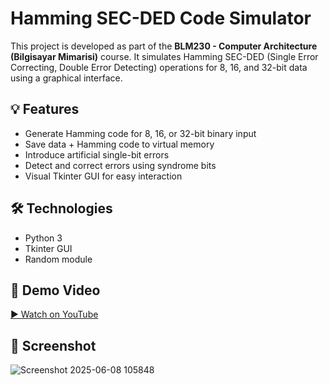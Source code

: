 
# Hamming SEC-DED Code Simulator

This project is developed as part of the **BLM230 - Computer Architecture (Bilgisayar Mimarisi)** course. It simulates Hamming SEC-DED (Single Error Correcting, Double Error Detecting) operations for 8, 16, and 32-bit data using a graphical interface.

## 💡 Features

- Generate Hamming code for 8, 16, or 32-bit binary input
- Save data + Hamming code to virtual memory
- Introduce artificial single-bit errors
- Detect and correct errors using syndrome bits
- Visual Tkinter GUI for easy interaction

## 🛠 Technologies

- Python 3
- Tkinter GUI
- Random module

## 🎥 Demo Video

[▶️ Watch on YouTube](https://youtu.be/pOE0MXaBdOE)


## 📸 Screenshot

![Screenshot 2025-06-08 105848](https://github.com/user-attachments/assets/588c416d-1e5b-449a-90b6-3b99885c67bd)

